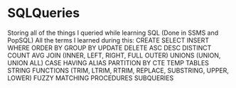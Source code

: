 # SQLQueries
Storing all of the things I queried while learning SQL (Done in SSMS and PopSQL)
All the terms I learned during this:
CREATE
SELECT
INSERT
WHERE
ORDER BY
GROUP BY
UPDATE
DELETE
ASC
DESC
DISTINCT
COUNT
AVG
JOIN (INNER, LEFT, RIGHT, FULL OUTER)
UNIONS (UNION, UNION ALL)
CASE
HAVING
ALIAS
PARTITION BY
CTE
TEMP TABLES
STRING FUNCTIONS (TRIM, LTRIM, RTRIM, REPLACE, SUBSTRING, UPPER, LOWER)
FUZZY MATCHING
PROCEDURES
SUBQUERIES
